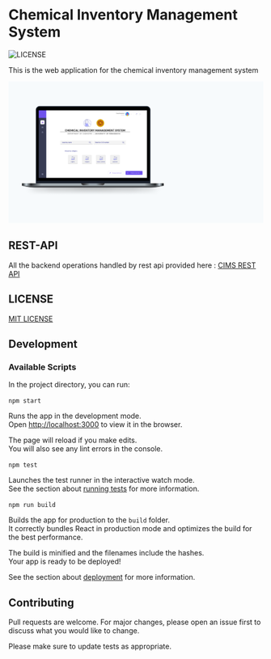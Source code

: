 # Chemical Inventory Management System
![LICENSE](https://img.shields.io/github/license/tharinduRE/cims-web-app)

This is the web application for the chemical inventory management system 

![mockup-image](docs/mockup-image-1.png)

## REST-API

All the backend operations handled by rest api provided here :
[CIMS REST API](https://github.com/tharinduRE/cims-rest-api)

## LICENSE
[MIT LICENSE](LICENSE.md)

## Development

### Available Scripts

In the project directory, you can run:

`npm start`

Runs the app in the development mode.<br />
Open [http://localhost:3000](http://localhost:3000) to view it in the browser.

The page will reload if you make edits.<br />
You will also see any lint errors in the console.

`npm test`

Launches the test runner in the interactive watch mode.<br />
See the section about [running tests](https://facebook.github.io/create-react-app/docs/running-tests) for more information.

`npm run build`

Builds the app for production to the `build` folder.<br />
It correctly bundles React in production mode and optimizes the build for the best performance.

The build is minified and the filenames include the hashes.<br />
Your app is ready to be deployed!

See the section about [deployment](https://facebook.github.io/create-react-app/docs/deployment) for more information.

## Contributing
Pull requests are welcome. For major changes, please open an issue first to discuss what you would like to change.

Please make sure to update tests as appropriate.
